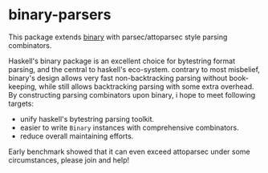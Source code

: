 binary-parsers
==============

This package extends [binary](http://hackage.haskell.org/package/binary) with parsec/attoparsec style parsing combinators.

Haskell's binary package is an excellent choice for bytestring format parsing, and the central to haskell's eco-system. contrary to most misbelief, binary's design allows very fast non-backtracking parsing without book-keeping, while still allows backtracking parsing with some extra overhead. By constructing parsing combinators upon binary, i hope to meet following targets:

+ unify haskell's bytestring parsing toolkit.
+ easier to write `Binary` instances with comprehensive combinators.
+ reduce overall maintaining efforts.

Early benchmark showed that it can even exceed attoparsec under some circumstances, please join and help!
